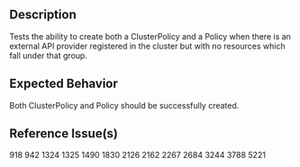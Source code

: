 ## Description

Tests the ability to create both a ClusterPolicy and a Policy when there is an external API provider registered in the cluster but with no resources which fall under that group.

## Expected Behavior

Both ClusterPolicy and Policy should be successfully created.

## Reference Issue(s)

918
942
1324
1325
1490
1830
2126
2162
2267
2684
3244
3788
5221
